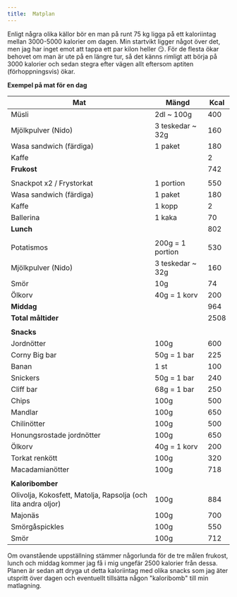 ```yaml
---
title:  Matplan
---
```


Enligt några olika källor bör en man på runt 75 kg ligga på ett kaloriintag mellan 3000-5000 kalorier om dagen. Min startvikt ligger något över det, men jag har inget emot att tappa ett par kilon heller :smirk:. För de flesta ökar behovet om man är ute på en längre tur, så det känns rimligt att börja på 3000 kalorier och sedan stegra efter vägen allt eftersom aptiten (förhoppningsvis) ökar. 

**Exempel på mat för en dag**

| **Mat**                                                      | Mängd            | Kcal |
| ------------------------------------------------------------ | ---------------- | ---- |
| Müsli                                                        | 2dl ~ 100g       | 400  |
| Mjölkpulver (Nido)                                           | 3 teskedar ~ 32g | 160  |
| Wasa sandwich (färdiga)                                      | 1 paket          | 180  |
| Kaffe                                                        |                  | 2    |
| **Frukost**                                                  |                  | 742  |
|                                                              |                  |      |
| Snackpot x2 / Frystorkat                                     | 1 portion        | 550  |
| Wasa sandwich (färdiga)                                      | 1 paket          | 180  |
| Kaffe                                                        | 1 kopp           | 2    |
| Ballerina                                                    | 1 kaka           | 70   |
| **Lunch**                                                    |                  | 802  |
|                                                              |                  |      |
| Potatismos                                                   | 200g = 1 portion | 530  |
| Mjölkpulver (Nido)                                           | 3 teskedar ~ 32g | 160  |
| Smör                                                         | 10g              | 74   |
| Ölkorv                                                       | 40g = 1 korv     | 200  |
| **Middag**                                                   |                  | 964  |
| **Total måltider**                                           |                  | 2508 |
|                                                              |                  |      |
| **Snacks**                                                   |                  |      |
| Jordnötter                                                   | 100g             | 600  |
| Corny Big bar                                                | 50g = 1 bar      | 225  |
| Banan                                                        | 1 st             | 100  |
| Snickers                                                     | 50g = 1 bar      | 240  |
| Cliff bar                                                    | 68g = 1 bar      | 250  |
| Chips                                                        | 100g             | 500  |
| Mandlar                                                      | 100g             | 650  |
| Chilinötter                                                  | 100g             | 500  |
| Honungsrostade jordnötter                                    | 100g             | 650  |
| Ölkorv                                                       | 40g = 1 korv     | 200  |
| Torkat renkött                                               | 100g             | 320  |
| Macadamianötter                                              | 100g             | 718  |
|                                                              |                  |      |
| **Kaloribomber**                                             |                  |      |
| Olivolja, Kokosfett, Matolja, Rapsolja (och lita andra oljor) | 100g             | 884  |
| Majonäs                                                      | 100g             | 700  |
| Smörgåspickles                                               | 100g             | 550  |
| Smör                                                         | 100g             | 712  |

Om ovanstående uppställning stämmer någorlunda för de tre målen frukost, lunch och middag kommer jag få i mig ungefär 2500 kalorier från dessa. Planen är sedan att dryga ut detta kaloriintag med olika snacks som jag äter utspritt över dagen och eventuellt tillsätta någon "kaloribomb" till min matlagning.